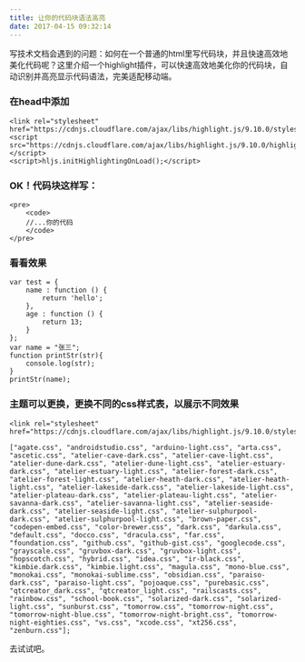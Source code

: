 ```yaml
---
title: 让你的代码块语法高亮
date: 2017-04-15 09:32:14
---
```


写技术文档会遇到的问题：如何在一个普通的html里写代码块，并且快速高效地美化代码呢？这里介绍一个highlight插件，可以快速高效地美化你的代码块，自动识别并高亮显示代码语法，完美适配移动端。

<!--more-->

### 在head中添加

	<link rel="stylesheet" href="https://cdnjs.cloudflare.com/ajax/libs/highlight.js/9.10.0/styles/docco.min.css">
	<script src="https://cdnjs.cloudflare.com/ajax/libs/highlight.js/9.10.0/highlight.min.js"></script>
	<script>hljs.initHighlightingOnLoad();</script>

### OK！代码块这样写： 

	<pre>
		<code>
		//...你的代码
		</code>
	</pre>

### 看看效果

	var test = {
        name : function () {
            return 'hello';
        },
        age : function () {
            return 13;
        }
    };
    var name = "张三";
    function printStr(str){
        console.log(str);
    }
    printStr(name);

### 主题可以更换，更换不同的css样式表，以展示不同效果

	<link rel="stylesheet" href="https://cdnjs.cloudflare.com/ajax/libs/highlight.js/9.10.0/styles/agate.min.css">

	["agate.css", "androidstudio.css", "arduino-light.css", "arta.css", "ascetic.css", "atelier-cave-dark.css", "atelier-cave-light.css", "atelier-dune-dark.css", "atelier-dune-light.css", "atelier-estuary-dark.css", "atelier-estuary-light.css", "atelier-forest-dark.css", "atelier-forest-light.css", "atelier-heath-dark.css", "atelier-heath-light.css", "atelier-lakeside-dark.css", "atelier-lakeside-light.css", "atelier-plateau-dark.css", "atelier-plateau-light.css", "atelier-savanna-dark.css", "atelier-savanna-light.css", "atelier-seaside-dark.css", "atelier-seaside-light.css", "atelier-sulphurpool-dark.css", "atelier-sulphurpool-light.css", "brown-paper.css", "codepen-embed.css", "color-brewer.css", "dark.css", "darkula.css", "default.css", "docco.css", "dracula.css", "far.css", "foundation.css", "github.css", "github-gist.css", "googlecode.css", "grayscale.css", "gruvbox-dark.css", "gruvbox-light.css", "hopscotch.css", "hybrid.css", "idea.css", "ir-black.css", "kimbie.dark.css", "kimbie.light.css", "magula.css", "mono-blue.css", "monokai.css", "monokai-sublime.css", "obsidian.css", "paraiso-dark.css", "paraiso-light.css", "pojoaque.css", "purebasic.css", "qtcreator_dark.css", "qtcreator_light.css", "railscasts.css", "rainbow.css", "school-book.css", "solarized-dark.css", "solarized-light.css", "sunburst.css", "tomorrow.css", "tomorrow-night.css", "tomorrow-night-blue.css", "tomorrow-night-bright.css", "tomorrow-night-eighties.css", "vs.css", "xcode.css", "xt256.css", "zenburn.css"];

去试试吧。

<link rel="stylesheet" href="https://cdnjs.cloudflare.com/ajax/libs/highlight.js/9.10.0/styles/docco.min.css">
<script src="https://cdnjs.cloudflare.com/ajax/libs/highlight.js/9.10.0/highlight.min.js"></script>
<script>hljs.initHighlightingOnLoad();</script>